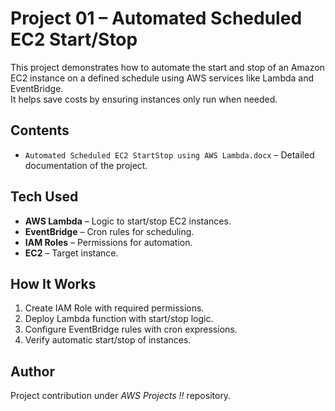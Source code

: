 # Project 01 – Automated Scheduled EC2 Start/Stop

This project demonstrates how to automate the start and stop of an Amazon EC2 instance on a defined schedule using AWS services like Lambda and EventBridge.  
It helps save costs by ensuring instances only run when needed.

## Contents
- `Automated Scheduled EC2 StartStop using AWS Lambda.docx` – Detailed documentation of the project.

## Tech Used
- **AWS Lambda** – Logic to start/stop EC2 instances.
- **EventBridge** – Cron rules for scheduling.
- **IAM Roles** – Permissions for automation.
- **EC2** – Target instance.

## How It Works
1. Create IAM Role with required permissions.
2. Deploy Lambda function with start/stop logic.
3. Configure EventBridge rules with cron expressions.
4. Verify automatic start/stop of instances.

## Author
Project contribution under *AWS Projects !!* repository.